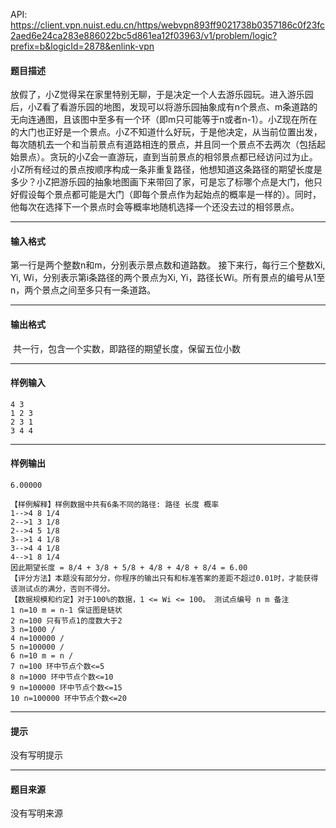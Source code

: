 API: https://client.vpn.nuist.edu.cn/https/webvpn893ff9021738b0357186c0f23fc2aed6e24ca283e886022bc5d861ea12f03963/v1/problem/logic?prefix=b&logicId=2878&enlink-vpn

#### 题目描述

放假了，小Z觉得呆在家里特别无聊，于是决定一个人去游乐园玩。进入游乐园后，小Z看了看游乐园的地图，发现可以将游乐园抽象成有n个景点、m条道路的无向连通图，且该图中至多有一个环（即m只可能等于n或者n-1）。小Z现在所在的大门也正好是一个景点。小Z不知道什么好玩，于是他决定，从当前位置出发，每次随机去一个和当前景点有道路相连的景点，并且同一个景点不去两次（包括起始景点）。贪玩的小Z会一直游玩，直到当前景点的相邻景点都已经访问过为止。小Z所有经过的景点按顺序构成一条非重复路径，他想知道这条路径的期望长度是多少？小Z把游乐园的抽象地图画下来带回了家，可是忘了标哪个点是大门，他只好假设每个景点都可能是大门（即每个景点作为起始点的概率是一样的）。同时，他每次在选择下一个景点时会等概率地随机选择一个还没去过的相邻景点。  

---

#### 输入格式

第一行是两个整数n和m，分别表示景点数和道路数。 接下来行，每行三个整数Xi, Yi, Wi，分别表示第i条路径的两个景点为Xi, Yi，路径长Wi。所有景点的编号从1至n，两个景点之间至多只有一条道路。

---

#### 输出格式

 共一行，包含一个实数，即路径的期望长度，保留五位小数  

---

#### 样例输入
```
4 3 
1 2 3 
2 3 1 
3 4 4

```

---

#### 样例输出
```
6.00000

【样例解释】样例数据中共有6条不同的路径: 路径 长度 概率 
1-->4 8 1/4 
2-->1 3 1/8 
2-->4 5 1/8 
3-->1 4 1/8 
3-->4 4 1/8 
4-->1 8 1/4 
因此期望长度 = 8/4 + 3/8 + 5/8 + 4/8 + 4/8 + 8/4 = 6.00
【评分方法】本题没有部分分，你程序的输出只有和标准答案的差距不超过0.01时，才能获得该测试点的满分，否则不得分。
【数据规模和约定】对于100%的数据，1 <= Wi <= 100。 测试点编号 n m 备注 
1 n=10 m = n-1 保证图是链状 
2 n=100 只有节点1的度数大于2 
3 n=1000 / 
4 n=100000 / 
5 n=100000 / 
6 n=10 m = n / 
7 n=100 环中节点个数<=5 
8 n=1000 环中节点个数<=10 
9 n=100000 环中节点个数<=15 
10 n=100000 环中节点个数<=20 

```

---

#### 提示

没有写明提示

---

#### 题目来源

没有写明来源